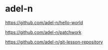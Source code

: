 # adel-n

https://github.com/adel-n/hello-world

https://github.com/adel-n/patchwork

https://github.com/adel-n/git-lesson-repository
